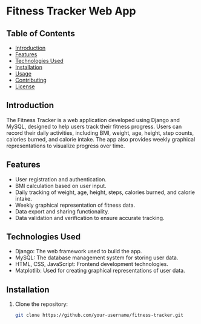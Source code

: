# Fitness Tracker Web App

## Table of Contents
- [Introduction](#introduction)
- [Features](#features)
- [Technologies Used](#technologies-used)
- [Installation](#installation)
- [Usage](#usage)
- [Contributing](#contributing)
- [License](#license)

## Introduction

The Fitness Tracker is a web application developed using Django and MySQL, designed to help users track their fitness progress. Users can record their daily activities, including BMI, weight, age, height, step counts, calories burned, and calorie intake. The app also provides weekly graphical representations to visualize progress over time.

## Features

- User registration and authentication.
- BMI calculation based on user input.
- Daily tracking of weight, age, height, steps, calories burned, and calorie intake.
- Weekly graphical representation of fitness data.
- Data export and sharing functionality.
- Data validation and verification to ensure accurate tracking.

## Technologies Used

- Django: The web framework used to build the app.
- MySQL: The database management system for storing user data.
- HTML, CSS, JavaScript: Frontend development technologies.
- Matplotlib: Used for creating graphical representations of user data.

## Installation

1. Clone the repository:

   ```bash
   git clone https://github.com/your-username/fitness-tracker.git
